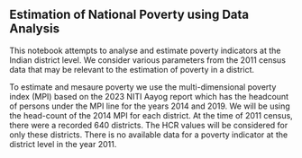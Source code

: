 ## Estimation of National Poverty using Data Analysis

This notebook attempts to analyse and estimate poverty indicators at the Indian district level. We consider various parameters from the 2011 census data that may be relevant to the estimation of poverty in a district.

To estimate and mesaure poverty we use the multi-dimensional poverty index (MPI) based on the 2023 NITI Aayog report which has the headcount of persons under the MPI line for the years 2014 and 2019. We will be using the head-count of the 2014 MPI for each district. At the time of 2011 census, there were a recorded 640 districts. The HCR values will be considered for only these districts. There is no available data for a poverty indicator at the district level in the year 2011. 
